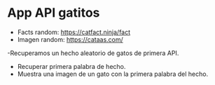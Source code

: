 # App API gatitos

- Facts random: https://catfact.ninja/fact
- Imagen random: https://cataas.com/

-Recuperamos un hecho aleatorio de gatos de primera API.
- Recuperar primera palabra de hecho.
- Muestra una imagen de un gato con la primera palabra del hecho.